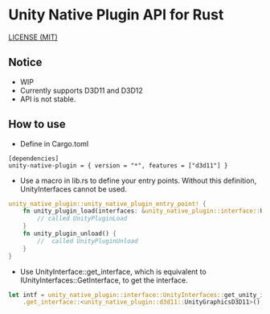 Unity Native Plugin API for Rust
=====

[LICENSE (MIT)](LICENSE)

## Notice

* WIP
* Currently supports D3D11 and D3D12
* API is not stable.

## How to use

* Define in Cargo.toml
```cargo
[dependencies]
unity-native-plugin = { version = "*", features = ["d3d11"] }
```
* Use a macro in lib.rs to define your entry points. Without this definition, UnityInterfaces cannot be used.
```rust
unity_native_plugin::unity_native_plugin_entry_point! {
    fn unity_plugin_load(interfaces: &unity_native_plugin::interface::UnityInterfaces) {
        // called UnityPluginLoad
    }
    fn unity_plugin_unload() {
        //  called UnityPluginUnload
    }
}
```
* Use UnityInterface::get_interface, which is equivalent to IUnityInterfaces::GetInterface, to get the interface.
```rust
let intf = unity_native_plugin::interface::UnityInterfaces::get_unity_interfaces()
    .get_interface::<unity_native_plugin::d3d11::UnityGraphicsD3D11>();
```
